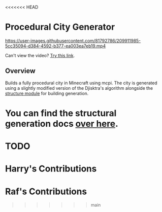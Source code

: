 <<<<<<< HEAD
# Procedural City Generator

https://user-images.githubusercontent.com/81792786/209911985-5cc35094-d384-4592-b377-ea003ea7eb19.mp4

Can't view the video? [Try this link](https://drive.google.com/file/d/16cINDYgPTNiroMEQpgIGzIVQTsNmIX--/view?usp=sharing).

## Overview
Builds a fully procedural city in Minecraft using mcpi. The city is generated using a slightly modified version of the  Djisktra's algorithm alongside the [structure module](generation/structure) for building generation.

You can find the structural generation docs [over here](generation/structure/README.rst).
=======
# TODO

# Harry's Contributions

# Raf's Contributions
>>>>>>> main
